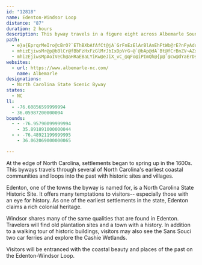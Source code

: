 ```yaml
---
id: "12818"
name: Edenton-Windsor Loop
distance: "87"
duration: 2 hours
description: This byway travels in a figure eight across Albemarle Sound, and the Chowan and Cashie Rivers.
path:
  - e}a{EprqrMeIro@cBrO?`EThBXbAfAfCt@jA`GrFnEzElArBlAnEhFtWb@rE?nFyAduA@vMVv`@IvNcBxn@OhDi@|CmAfE{@xBmBhDcCjCmAx@eDrByBl@^pAj@~@vA`AjC`AlBnApBxBhCtF~@lExAlEvi@|wAlFxM|HpTph@`tAlJdW`F|UpJ`g@RvFGlAuR`sCOjFRlErDxYhGxb@b@`HEjBi@bH}BhYKxEN`DfG|`@`L|w@hmGq|A|EcB|`@cQxCzFnAlEhA|Ch@rAbA~At@l@`CfAbHpB~@dAv@lB~@hDj@fF\|ArAfDxBlEhEzEhMxL|FxDfFbEx@j@~@Rj`@rFj@L`Bv@nCfBbFfB|@DlGaBhBEhTrDfAl@bBrAt@~@`EjGzRzWvCrF|BjFh@z@^\dAf@r@LbJYhBDhKvBhWfHlA`@b@\bIbI|B|A`JfCfMnCfA\zAt@v@d@hBbBJZ
  - mhizEjiwsMr@p@bBlCr@fBbFzHxFzGlMrJbIxDpVrG~@`@bAp@dA`Bt@fCrBnZV~AZx@n@t@`DxA|D|@fH^J^XRj@@zGd@zGYlMmEl@GN_@ZYhJ~BxB@hBk@lAMdARj@d@l@x@Rl@lHv\bBdHr@zBf@p@dD`ChJrFxMfJjLhJdApB`EjNXpCEtASdAaHzR}@dByI`LwFtGsMnQsGxHmIvLyAxAcDtB{DpAoB~@uInG_A|@_FrGkE`Eo@~@_ArBqChJaArC}BpDu@zAc@pAqBlJeEbHcCnFcBpCsBrByV|RsA|@}DfBcA~@iD~EYrA^|LIzB{@|C{ChJyGzZo@nDCbQN~G^bIr@lK@~B_CdZs@jCu@fB_RpXqJrQc@vAOjB_@nTTbKbAlHDjAEdCcBnIOfGiCj]w@nIg@jD]~@oE~GcSrWwEzFcC~B}A\sAEkQkDwAGsJ~@iMz@iC~@gHdEwHzEuOtLcD~DiC`FqAxJ_A`JQ|MYjDWfAYl@_AjAyInHoFzF_B|ByBtEe@d@kDzA{@|@y@~A_@rBaEfAgLfFgI`D{H|BgKbCk}@~HyDp@qE`B{CkC}EgCwHqF_NcOeC[eEoAgSK}Moa@vQmNzHiHtJmHx@{@n@eAvEiOdB{HTeD|Aou@EuBYcCcBuH|CsCrEmCpUyIt@a@xAuAlAqBj@sAdKc^rIwNpCmFr@yBhB{Ij@oS\gFX_Cj@eDjH_VnAgFtJgi@n@wBjAsC`E{HpE{HhBaEnAqErDyRdAqCr@gAbB_BdBq@jYgClCg@vFgBfGeDlDsCrCyCtAgCr@sCJiAFoBhCo_CTgBh@wBtTgb@vAaDZ_BRmBBaCNgZd@a_@^aMNyAzGcUnBkDhC}DdMgPtKsIfJmGbAgAt@mAfCmI~@uDr@qB|CmFtCyGdGiRjKcPzAoCbDmHzCkJdAyDt@uD
  - mhizEjiwsMpAoIVeCh@aHRaEBaLYiKw@eJiX_vC_@qFo@iPImQh@{p@`@cw@dYaErDs@|E_BrC_BrCyBlBmBxAgBbzAwjBvFmHdOwQrDuDpPeMbC{AhT{ObaAcr@cC_EeN}ZmBgDyD{EqUcWkAeB}ByE_BmFq@iDuB_JwAuE_DsIiAgEUmAo@gIPsd@UmDiAgGs@wCcByFuB}IaI{X{WaaAu@kB_B{CwY}[qDkEuAoB{DqGcEaJeCiHsB{IcPuv@}J_g@iAsDcC}EsTua@mAcE_@yGHgElG{j@t@aGf@wChA{DtAaDtHoLhBcDxAaEn@sDRsANaE^ia@JoB_@y@cAkD_CwJIeBC}SGyIwAqSe@eC_A{BcBcC}CuBwDsBcCgByBmCuSoTiAkBm@yBoBiPEgAzBo~@BgCE{CgH}`@aK__@s@{Cs@cEiBqP}CyZoBgQiCaQGyBLiFhF_\fBuM`@yBh@_BpAmBnAkAvHaExDkB|BeB~BiDpAeCh@eB`@uBRiEDwPKoDScAiAcEc@}@oa@ke@y@g@mK}LsEeDmUoNyBkA}VwOq[cRyAe@aBYiE_@qGj@gY|GoQjGqJrDmy@~\gq@vYcgBbt@wXnOsG~DsBdA_{Br~@_RdIsAzCyAxF_d@tuCiAlF{BhHuA|C_B`C}c@`i@wLhM}EdHqJtK{C`FuCxGyAfEaGbTy@~Ai@zBcGdLsAxB{IbMoAnBiA~BsBtHqMpk@m@lDOfBEjBHzBp@pFzF~ZA`@zCbMi@`HmCbWzCtAGv@Fm@
websites:
  - url: https://www.albemarle-nc.com/
    name: Albemarle
designations:
  - North Carolina State Scenic Byway
states:
  - NC
ll:
  - -76.60856599999994
  - 36.05987200000004
bounds:
  - - -76.95790099999994
    - 35.891891000000044
  - - -76.48921199999995
    - 36.062069000000065

---
```


At the edge of North Carolina, settlements began to spring up in the 1600s. This byways travels through several of North Carolina's earliest coastal communities and loops into the past with historic sites and villages.

Edenton, one of the towns the byway is named for, is a North Carolina State Historic Site. It offers many temptations to visitors-- especially those with an eye for history. As one of the earliest settlements in the state, Edenton claims a rich colonial heritage.

Windsor shares many of the same qualities that are found in Edenton. Travelers will find old plantation sites and a town with a history. In addition to a walking tour of historic buildings, visitors may also see the Sans Souci two car ferries and explore the Cashie Wetlands.

Visitors will be entranced with the coastal beauty and places of the past on the Edenton-Windsor Loop.
